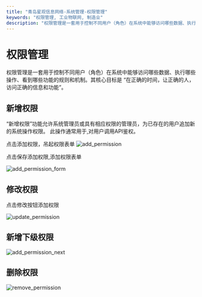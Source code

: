 ```yaml
---
title: "青岛星观信息网络-系统管理-权限管理"
keywords: "权限管理, 工业物联网, 制造业"
description: "权限管理是一套用于控制不同用户（角色）在系统中能够访问哪些数据、执行哪些操作、看到哪些功能的规则和机制。其核心目标是 “在正确的时间，让正确的人，访问正确的信息和功能”。"
---
```


# 权限管理

权限管理是一套用于控制不同用户（角色）在系统中能够访问哪些数据、执行哪些操作、看到哪些功能的规则和机制。其核心目标是 “在正确的时间，让正确的人，访问正确的信息和功能”。

## 新增权限

“新增权限”功能允许系统管理员或具有相应权限的管理员，为已存在的用户追加新的系统操作权限。
此操作通常用于,对用户调用API鉴权。

点击添加权限，吊起权限表单
![add_permission](/docs-assets/img/system/permission/add_permission.png)

点击保存添加权限,添加权限表单

![add_permission_form](/docs-assets/img/system/permission/add_permission_form.png)

## 修改权限

点击修改按钮添加权限

![update_permission](/docs-assets/img/system/permission/update_permission.png)

## 新增下级权限

![add_permission_next](/docs-assets/img/system/permission/add_permission_next.png)

## 删除权限

![remove_permission](/docs-assets/img/system/permission/remove_permission.png)